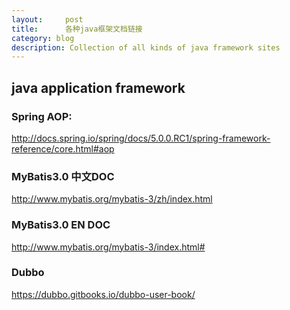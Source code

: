 ```yaml
---
layout:     post
title:      各种java框架文档链接
category: blog
description: Collection of all kinds of java framework sites
---
```


## java application framework

### Spring AOP:

<a href="http://docs.spring.io/spring/docs/5.0.0.RC1/spring-framework-reference/core.html#aop">http://docs.spring.io/spring/docs/5.0.0.RC1/spring-framework-reference/core.html#aop</a>

### MyBatis3.0 中文DOC
<a href="http://www.mybatis.org/mybatis-3/zh/index.html">http://www.mybatis.org/mybatis-3/zh/index.html</a>

### MyBatis3.0 EN DOC

<a href="http://www.mybatis.org/mybatis-3/index.html#">http://www.mybatis.org/mybatis-3/index.html#</a>


### Dubbo

<a href="https://dubbo.gitbooks.io/dubbo-user-book/">https://dubbo.gitbooks.io/dubbo-user-book/</a>

